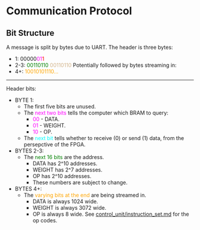 # Communication Protocol

## Bit Structure

A message is split by bytes due to UART. The header is three bytes:
- 1: 00000<span style="color:magenta">01</span><span style="color:red">1</span>
- 2-3: <span style="color:green">00110110</span> <span style="color:tan">00110110</span>
Potentially followed by bytes streaming in:
- 4+: <span style="color:orange">10010101110...</span>

-----

Header bits:
- BYTE 1:
    - The first five bits are unused.
    - The <span style="color:magenta">next two bits</span> tells the computer which BRAM to query:
        - <span style="color:magenta">00</span> - DATA.
        - <span style="color:magenta">01</span> - WEIGHT.
        - <span style="color:magenta">10</span> - OP.
    - The <span style="color:cyan">next bit</span> tells whether to receive (0) or send (1) data, from the persepctive of the FPGA.
- BYTES 2-3:
    - The <span style="color:green">next 16 bits</span> are the address.
        - DATA has 2^10 addresses.
        - WEIGHT has 2^7 addresses.
        - OP has 2^10 addresses.
        - These numbers are subject to change.
- BYTES 4+:
    - The <span style="color:orange">varying bits at the end</span> are being streamed in.
        - DATA is always 1024 wide.
        - WEIGHT is always 3072 wide.
        - OP is always 8 wide. See [control_unit/instruction_set.md](../control_unit/instruction_set.md) for the op codes.


